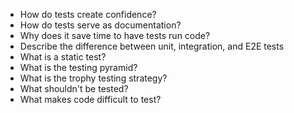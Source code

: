 * How do tests create confidence?
* How do tests serve as documentation?
* Why does it save time to have tests run code?
* Describe the difference between unit, integration, and E2E tests
* What is a static test?
* What is the testing pyramid?
* What is the trophy testing strategy?
* What shouldn't be tested?
* What makes code difficult to test?
